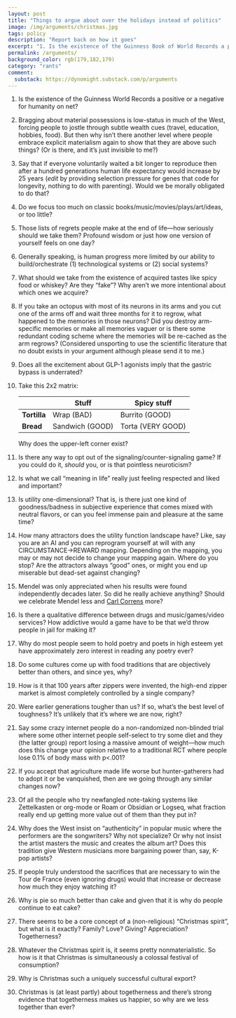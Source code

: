 ```yaml
---
layout: post
title: "Things to argue about over the holidays instead of politics"
image: /img/arguments/christmas.jpg
tags: policy
description: "Report back on how it goes"
excerpt: "1. Is the existence of the Guinness Book of World Records a positive or a negative for humanity on net? 2. Bragging about material possessions is low-status in much of the West, forcing people to jostle through subtle wealth cues (travel, education, hobbies, food). But then why isn’t there another level where people embrace explicit materialism again to show that they are above such things? (Or is there, and it’s just invisible to me?)"
permalink: /arguments/
background_color: rgb(179,182,179)
category: "rants"
comment:
  substack: https://dynomight.substack.com/p/arguments
---
```


1. Is the existence of the Guinness World Records a positive or a negative for humanity on net?

2. Bragging about material possessions is low-status in much of the West, forcing people to jostle through subtle wealth cues (travel, education, hobbies, food). But then why isn’t there another level where people embrace explicit materialism again to show that they are above such things? (Or is there, and it’s just invisible to me?)

3. Say that if everyone voluntarily waited a bit longer to reproduce then after a hundred generations human life expectancy would increase by 25 years (*edit* by providing selection pressure for genes that code for longevity, nothing to do with parenting). Would we be morally obligated to do that?

4. Do we focus too much on classic books/music/movies/plays/art/ideas, or too little?

5. Those lists of regrets people make at the end of life—how seriously should we take them? Profound wisdom or just how one version of yourself feels on one day?

6. Generally speaking, is human progress more limited by our ability to build/orchestrate (1) technological systems or (2) social systems?

7. What should we take from the existence of acquired tastes like spicy food or whiskey? Are they “fake”? Why aren’t we more intentional about which ones we acquire?

8. If you take an octopus with most of its neurons in its arms and you cut one of the arms off and wait three months for it to regrow, what happened to the memories in those neurons? Did you destroy arm-specific memories or make all memories vaguer or is there some redundant coding scheme where the memories will be re-cached as the arm regrows? (Considered unsporting to use the scientific literature that no doubt exists in your argument although please send it to me.)

9. Does all the excitement about GLP-1 agonists imply that the gastric bypass is underrated?

10. Take this 2x2 matrix:

    |              | **Stuff**       | **Spicy stuff**   |
    | ------------ | --------------- | ----------------- |
    | **Tortilla** | Wrap (BAD)      | Burrito (GOOD)    |
    | **Bread**    | Sandwich (GOOD) | Torta (VERY GOOD) |

    Why does the upper-left corner exist?

11. Is there any way to opt out of the signaling/counter-signaling game? If you could do it, *should* you, or is that pointless neuroticism?

12. Is what we call “meaning in life” really just feeling respected and liked and important?

13. Is utility one-dimensional? That is, is there just one kind of goodness/badness in subjective experience that comes mixed with neutral flavors, or can you feel immense pain and pleasure at the same time?

14. How many attractors does the utility function landscape have? Like, say you are an AI and you can reprogram yourself at will with any CIRCUMSTANCE→REWARD mapping. Depending on the mapping, you may or may not decide to change your mapping again. Where do you stop? Are the attractors always “good” ones, or might you end up miserable but dead-set against changing?

15. Mendel was only appreciated when his results were found independently decades later. So did he really achieve anything? Should we celebrate Mendel less and [Carl Correns](https://en.wikipedia.org/wiki/Carl_Correns) more?

16. Is there a qualitative difference between drugs and music/games/video services? How addictive would a game have to be that we’d throw people in jail for making it?

17. Why do most people seem to hold poetry and poets in high esteem yet have approximately zero interest in reading any poetry ever?

18. Do some cultures come up with food traditions that are objectively better than others, and since yes, why?

19. How is it that 100 years after zippers were invented, the high-end zipper market is almost completely controlled by a single company? 

20. Were earlier generations tougher than us? If so, what’s the best level of toughness? It’s unlikely that it’s where we are now, right?

21. Say some crazy internet people do a non-randomized non-blinded trial where some other internet people self-select to try some diet and they (the latter group) report losing a massive amount of weight—how much does this change your opinion relative to a traditional RCT where people lose 0.1% of body mass with p<.001?

22. If you accept that agriculture made life worse but hunter-gatherers had to adopt it or be vanquished, then are we going through any similar changes now?

23. Of all the people who try newfangled note-taking systems like Zettelkasten or org-mode or Roam or Obsidian or Logseq, what fraction really end up getting more value out of them than they put in?

24. Why does the West insist on “authenticity” in popular music where the performers are the songwriters? Why not specialize? Or why not insist the artist masters the music and creates the album art? Does this tradition give Western musicians more bargaining power than, say, K-pop artists?

25. If people truly understood the sacrifices that are necessary to win the Tour de France (even ignoring drugs) would that increase or decrease how much they enjoy watching it?

26. Why is pie so much better than cake and given that it is why do people continue to eat cake?

27. There seems to be a core concept of a (non-religious) “Christmas spirit”, but what is it exactly? Family? Love? Giving? Appreciation? Togetherness?

28. Whatever the Christmas spirit is, it seems pretty nonmaterialistic. So how is it that Christmas is simultaneously a colossal festival of consumption?

29. Why is Christmas such a uniquely successful cultural export?

30. Christmas is (at least partly) about togetherness and there’s strong evidence that togetherness makes us happier, so why are we less together than ever?